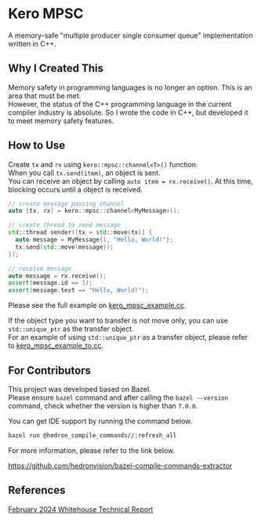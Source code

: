 # Kero MPSC

A memory-safe "multiple producer single consumer queue" implementation written in C++.  

## Why I Created This

Memory safety in programming languages is no longer an option. This is an area that must be met.  
However, the status of the C++ programming language in the current compiler industry is absolute. So I wrote the code in C++, but developed it to meet memory safety features.  

## How to Use

Create `tx` and `rx` using `kero::mpsc::channel<T>()` function.  
When you call `tx.send(item)`, an object is sent.  
You can receive an object by calling `auto item = rx.receive()`. At this time, blocking occurs until a object is received.

```cpp
// create message passing channel
auto [tx, rx] = kero::mpsc::channel<MyMessage>();

// create thread to send message
std::thread sender([tx = std::move(tx)] {
  auto message = MyMessage{1, "Hello, World!"};
  tx.send(std::move(message));
});

// receive message
auto message = rx.receive();
assert(message.id == 1);
assert(message.text == "Hello, World!");
```

Please see the full example on [kero_mpsc_example.cc](kero_mpsc/kero_mpsc_example.cc).  

If the object type you want to transfer is not move only, you can use `std::unique_ptr` as the transfer object.  
For an example of using `std::unique_ptr` as a transfer object, please refer to [kero_mpsc_example_to.cc](kero_mpsc/kero_mpsc_example_to.cc).

## For Contributors

This project was developed based on Bazel.  
Please ensure `bazel` command and after calling the `bazel --version` command, check whether the version is higher than `7.0.0`.  

You can get IDE support by running the command below.  

```sh
bazel run @hedron_compile_commands//:refresh_all
```

For more information, please refer to the link below.  

https://github.com/hedronvision/bazel-compile-commands-extractor

## References

[February 2024 Whitehouse Technical Report](https://www.whitehouse.gov/wp-content/uploads/2024/02/Final-ONCD-Technical-Report.pdf)  
